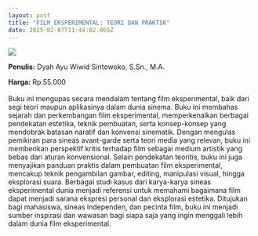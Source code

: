 ```yaml
---
layout: post
title: "FILM EKSPERIMENTAL: TEORI DAN PRAKTIK"
date: 2025-02-07T11:44:02.065Z
---
```

![](/images/uploads/screenshot-2025-02-07-184513.jpg)

**P﻿enulis:** Dyah Ayu Wiwid Sintowoko, S.Sn., M.A.

**Harga:** Rp.55.000\
\
Buku ini mengupas secara mendalam tentang film eksperimental, baik dari segi teori maupun aplikasinya dalam dunia sinema. Buku ini membahas sejarah dan perkembangan film eksperimental, memperkenalkan berbagai pendekatan estetika, teknik pembuatan, serta konsep-konsep yang mendobrak batasan naratif dan konvensi sinematik. Dengan mengulas pemikiran para sineas avant-garde serta teori media yang relevan, buku ini memberikan perspektif kritis terhadap film sebagai medium artistik yang bebas dari aturan konvensional.
	Selain pendekatan teoritis, buku ini juga menyajikan panduan praktis dalam pembuatan film eksperimental, mencakup teknik pengambilan gambar, editing, manipulasi visual, hingga eksplorasi suara. Berbagai studi kasus dari karya-karya sineas eksperimental dunia menjadi referensi untuk memahami bagaimana film dapat menjadi sarana ekspresi personal dan eksplorasi estetika. Ditujukan bagi mahasiswa, sineas independen, dan pecinta film, buku ini menjadi sumber inspirasi dan wawasan bagi siapa saja yang ingin menggali lebih dalam dunia film eksperimental.
